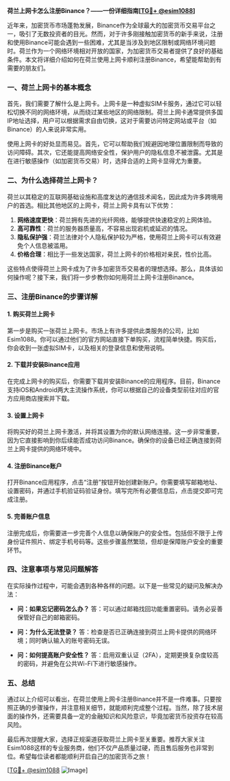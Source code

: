 **荷兰上网卡怎么注册Binance？——一份详细指南[[TG💪+ @esim1088](https://t.me/s/esim1088)]**

近年来，加密货币市场蓬勃发展，Binance作为全球最大的加密货币交易平台之一，吸引了无数投资者的目光。然而，对于许多刚接触加密货币的新手来说，注册和使用Binance可能会遇到一些困难，尤其是当涉及到地区限制或网络环境问题时。荷兰作为一个网络环境相对开放的国家，为加密货币交易者提供了良好的基础条件。本文将详细介绍如何在荷兰使用上网卡顺利注册Binance，希望能帮助到有需要的朋友们。

### 一、荷兰上网卡的基本概念

首先，我们需要了解什么是上网卡。上网卡是一种虚拟SIM卡服务，通过它可以轻松切换不同的网络环境，从而绕过某些地区的网络限制。荷兰上网卡通常提供多国IP地址选择，用户可以根据需求自由切换，这对于需要访问特定网站或平台（如Binance）的人来说非常实用。

使用上网卡的好处显而易见。首先，它可以帮助我们规避因地理位置限制而导致的访问障碍。其次，它还能提高网络安全性，保护用户的隐私信息不被泄露。尤其是在进行敏感操作（如加密货币交易）时，选择合适的上网卡显得尤为重要。

### 二、为什么选择荷兰上网卡？

荷兰以其稳定的互联网基础设施和高度发达的通信技术闻名，因此成为许多跨境用户的首选。相比其他地区的上网卡，荷兰上网卡具有以下优势：

1. **网络速度更快**：荷兰拥有先进的光纤网络，能够提供快速稳定的上网体验。
2. **高可靠性**：荷兰的服务器质量高，不容易出现宕机或延迟的情况。
3. **隐私保护强**：荷兰法律对个人隐私保护较为严格，使用荷兰上网卡可以有效避免个人信息被滥用。
4. **价格合理**：相比于一些发达国家，荷兰上网卡的价格相对亲民，性价比高。

这些特点使得荷兰上网卡成为了许多加密货币交易者的理想选择。那么，具体该如何操作呢？接下来，我们将一步步教你如何用荷兰上网卡注册Binance。

### 三、注册Binance的步骤详解

#### 1. 购买荷兰上网卡

第一步是购买一张荷兰上网卡。市场上有许多提供此类服务的公司，比如Esim1088。你可以通过他们的官方网站直接下单购买，流程简单快捷。购买后，你会收到一张虚拟SIM卡，以及相关的登录信息和使用说明。

#### 2. 下载并安装Binance应用

在完成上网卡的购买后，你需要下载并安装Binance的应用程序。目前，Binance支持iOS和Android两大主流操作系统，你可以根据自己的设备类型前往对应的官方应用商店搜索并下载。

#### 3. 设置上网卡

将购买好的荷兰上网卡激活，并将其设置为你的默认网络连接。这一步非常重要，因为它直接影响到你后续能否成功访问Binance。确保你的设备已经正确连接到荷兰上网卡提供的网络环境中。

#### 4. 注册Binance账户

打开Binance应用程序，点击“注册”按钮开始创建新账户。你需要填写邮箱地址、设置密码，并通过手机验证码验证身份。填写完所有必要信息后，点击提交即可完成注册。

#### 5. 完善账户信息

注册完成后，你需要进一步完善个人信息以确保账户的安全性。包括但不限于上传身份证件照片、绑定手机号码等。这些步骤虽然繁琐，但却是保障账户安全的重要环节。

### 四、注意事项与常见问题解答

在实际操作过程中，可能会遇到各种各样的问题。以下是一些常见的疑问及解决办法：

- **问：如果忘记密码怎么办？**
  答：可以通过邮箱找回功能重置密码。请务必妥善保管好自己的邮箱密码。

- **问：为什么无法登录？**
  答：检查是否已正确连接到荷兰上网卡提供的网络环境；同时确认输入的账号密码无误。

- **问：如何提高账户安全性？**
  答：启用双重认证（2FA），定期更换复杂度较高的密码，并避免在公共Wi-Fi下进行敏感操作。

### 五、总结

通过以上介绍可以看出，在荷兰使用上网卡注册Binance并不是一件难事。只要按照正确的步骤操作，并注意相关细节，就能顺利完成整个过程。当然，除了技术层面的操作外，还需要具备一定的金融知识和风险意识，毕竟加密货币投资存在较高风险。

最后再次提醒大家，选择正规渠道获取荷兰上网卡至关重要。推荐大家关注Esim1088这样的专业服务商，他们不仅产品质量过硬，而且售后服务也非常到位。希望每位读者都能顺利开启自己的加密货币之旅！

[[TG💪+ @esim1088](https://t.me/s/esim1088) ![Image](https://i.postimg.cc/4NQfJmqS/Snipaste-2025-05-13-00-14-12.png)]
